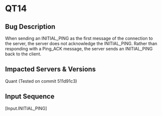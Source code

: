 # QT14

## Bug Description
When sending an INITIAL_PING as the first message of the connection to the server, the server does not acknowledge the INITIAL_PING. Rather than responding with a Ping_ACK message, the server sends an INITIAL_PING back to the client.

## Impacted Servers & Versions
Quant (Tested on commit 511d91c3)

## Input Sequence
[Input.INITIAL_PING]
